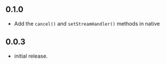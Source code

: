 ## 0.1.0

* Add the `cancel()` and `setStreamHandler()` methods in native

## 0.0.3

* initial release.
